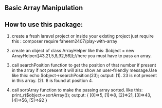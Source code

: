 Basic Array Manipulation
-------------------------

How to use this package:
-----------------------
1. create a fresh laravel project or inside your existing project just require this : composer require faheem2407/play-with-array
2. create an object of class ArrayHelper like this: $object = new ArrayHelper([43,21,5,8,92,56]);//here you must have to pass an array. 
3. call searchPosition function to get the position of that number if present in the array if not present it will also
   show an user-friendly message.Use like this: echo $object->searchPosition(23);
    output:
         (1). 23 is not present in this array.
         (2). 8 is found at position 4.
   
5. call sortArray function to make the passing array sorted. like this: print_r($object->sortArray());
    output: { [0]=>5, [1]=>8, [2]=>21, [3]=>43, [4]=>56, [5]=>92 }
    

